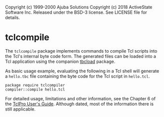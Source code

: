 Copyright (c) 1999-2000 Ajuba Solutions
Copyright (c) 2018 ActiveState Software Inc.
Released under the BSD-3 license. See LICENSE file for details.

# tclcompile

The `tclcompile` package implements commands to compile Tcl scripts into the
Tcl's internal byte code form. The generated files can be loaded into a Tcl
application using the companion
[tbcload](https://github.com/tcltk-depot/tbcload) package.

As basic usage example, evaluating the following in a Tcl shell
will generate a `hello.tbc` file containing the byte code for the
Tcl script in `hello.tcl`.

```
package require tclcompiler
compiler::compile hello.tcl
```

For detailed usage, limitations and other information, see the Chapter 6 of the
[TclPro User's Guide](https://www.tcl-lang.org/software/tclpro/doc/TclProUsersGuide14.pdf).
Although dated, most of the information there is still applicable.


